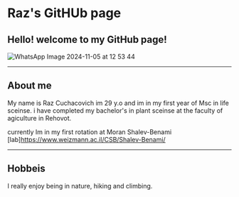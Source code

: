 # Raz's GitHUb page

## Hello! welcome to my GitHub page!


![WhatsApp Image 2024-11-05 at 12 53 44](https://github.com/user-attachments/assets/0f0c5061-3f77-401a-84a5-4cb17507a842)

---
## About me

My name is Raz Cuchacovich im 29 y.o and im in my first year of Msc in life sceinse. i have completed my bachelor's in plant sceinse at the faculty of agiculture in Rehovot.

currently Im in my first rotation at Moran Shalev-Benami [lab]https://www.weizmann.ac.il/CSB/Shalev-Benami/


---
## Hobbeis
I really enjoy being in nature, hiking and climbing.


